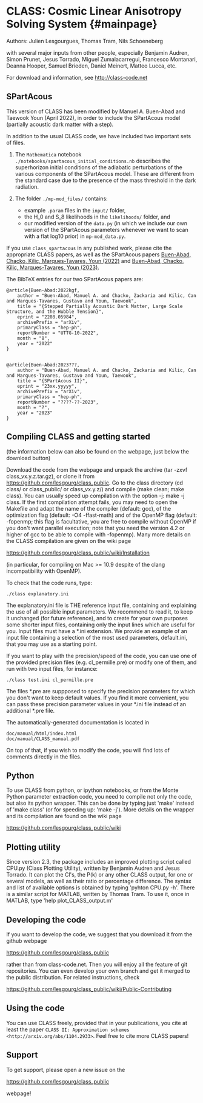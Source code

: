 CLASS: Cosmic Linear Anisotropy Solving System  {#mainpage}
==============================================

Authors: Julien Lesgourgues, Thomas Tram, Nils Schoeneberg

with several major inputs from other people, especially Benjamin
Audren, Simon Prunet, Jesus Torrado, Miguel Zumalacarregui, Francesco
Montanari, Deanna Hooper, Samuel Brieden, Daniel Meinert, Matteo Lucca, etc.

For download and information, see http://class-code.net

SPartAcous
-----------------------------------

This version of CLASS has been modified by Manuel A. Buen-Abad and Taewook Youn (April 2022), in order to include the SPartAcous model (partially acoustic dark matter with a step).

In addition to the usual CLASS code, we have included two important sets of files.

1. The `Mathematica` notebook `./notebooks/spartacous_initial_conditions.nb` describes the superhorizon initial conditions of the adiabatic perturbations of the various components of the SPartAcous model. These are different from the standard case due to the presence of the mass threshold in the dark radiation.

2. The folder `./mp-mod_files/` contains:
    * example `.param` files in the `input/` folder,
    * the H_0 and S_8 likelihoods in the `likelihoods/` folder, and
    * our modified version of the `data.py` (in which we include our own version of the SPartAcous parameters whenever we want to scan with a flat log10 prior) in `mp-mod_data.py`.

If you use `class_spartacous` in any published work, please cite the appropriate CLASS papers, as well as the SPartAcous papers [Buen-Abad, Chacko, Kilic, Marques-Tavares, Youn (2022)](https://arxiv.org/abs/2208.05984) and [Buen-Abad, Chacko, Kilic, Marques-Tavares, Youn (2023)](https://arxiv.org/abs/23xx.yyyyy).

The BibTeX entries for our two SPartAcous papers are:

    @article{Buen-Abad:2022kgf,
        author = "Buen-Abad, Manuel A. and Chacko, Zackaria and Kilic, Can and Marques-Tavares, Gustavo and Youn, Taewook",
        title = "{Stepped Partially Acoustic Dark Matter, Large Scale Structure, and the Hubble Tension}",
        eprint = "2208.05984",
        archivePrefix = "arXiv",
        primaryClass = "hep-ph",
        reportNumber = "UTTG-10-2022",
        month = "8",
        year = "2022"
    }


    @article{Buen-Abad:2023???,
        author = "Buen-Abad, Manuel A. and Chacko, Zackaria and Kilic, Can and Marques-Tavares, Gustavo and Youn, Taewook",
        title = "{SPartAcous II}",
        eprint = "23xx.yyyyy",
        archivePrefix = "arXiv",
        primaryClass = "hep-ph",
        reportNumber = "????-??-2023",
        month = "?",
        year = "2023"
    }


Compiling CLASS and getting started
-----------------------------------

(the information below can also be found on the webpage, just below
the download button)

Download the code from the webpage and unpack the archive (tar -zxvf
class_vx.y.z.tar.gz), or clone it from
https://github.com/lesgourg/class_public. Go to the class directory
(cd class/ or class_public/ or class_vx.y.z/) and compile (make clean;
make class). You can usually speed up compilation with the option -j:
make -j class. If the first compilation attempt fails, you may need to
open the Makefile and adapt the name of the compiler (default: gcc),
of the optimization flag (default: -O4 -ffast-math) and of the OpenMP
flag (default: -fopenmp; this flag is facultative, you are free to
compile without OpenMP if you don't want parallel execution; note that
you need the version 4.2 or higher of gcc to be able to compile with
-fopenmp). Many more details on the CLASS compilation are given on the
wiki page

https://github.com/lesgourg/class_public/wiki/Installation

(in particular, for compiling on Mac >= 10.9 despite of the clang
incompatibility with OpenMP).

To check that the code runs, type:

    ./class explanatory.ini

The explanatory.ini file is THE reference input file, containing and
explaining the use of all possible input parameters. We recommend to
read it, to keep it unchanged (for future reference), and to create
for your own purposes some shorter input files, containing only the
input lines which are useful for you. Input files must have a *.ini
extension. We provide an example of an input file containing a
selection of the most used parameters, default.ini, that you may use as a
starting point.

If you want to play with the precision/speed of the code, you can use
one of the provided precision files (e.g. cl_permille.pre) or modify
one of them, and run with two input files, for instance:

    ./class test.ini cl_permille.pre

The files *.pre are suppposed to specify the precision parameters for
which you don't want to keep default values. If you find it more
convenient, you can pass these precision parameter values in your *.ini
file instead of an additional *.pre file.

The automatically-generated documentation is located in

    doc/manual/html/index.html
    doc/manual/CLASS_manual.pdf

On top of that, if you wish to modify the code, you will find lots of
comments directly in the files.

Python
------

To use CLASS from python, or ipython notebooks, or from the Monte
Python parameter extraction code, you need to compile not only the
code, but also its python wrapper. This can be done by typing just
'make' instead of 'make class' (or for speeding up: 'make -j'). More
details on the wrapper and its compilation are found on the wiki page

https://github.com/lesgourg/class_public/wiki

Plotting utility
----------------

Since version 2.3, the package includes an improved plotting script
called CPU.py (Class Plotting Utility), written by Benjamin Audren and
Jesus Torrado. It can plot the Cl's, the P(k) or any other CLASS
output, for one or several models, as well as their ratio or percentage
difference. The syntax and list of available options is obtained by
typing 'pyhton CPU.py -h'. There is a similar script for MATLAB,
written by Thomas Tram. To use it, once in MATLAB, type 'help
plot_CLASS_output.m'

Developing the code
--------------------

If you want to develop the code, we suggest that you download it from
the github webpage

https://github.com/lesgourg/class_public

rather than from class-code.net. Then you will enjoy all the feature
of git repositories. You can even develop your own branch and get it
merged to the public distribution. For related instructions, check

https://github.com/lesgourg/class_public/wiki/Public-Contributing

Using the code
--------------

You can use CLASS freely, provided that in your publications, you cite
at least the paper `CLASS II: Approximation schemes <http://arxiv.org/abs/1104.2933>`. Feel free to cite more CLASS papers!

Support
-------

To get support, please open a new issue on the

https://github.com/lesgourg/class_public

webpage!
